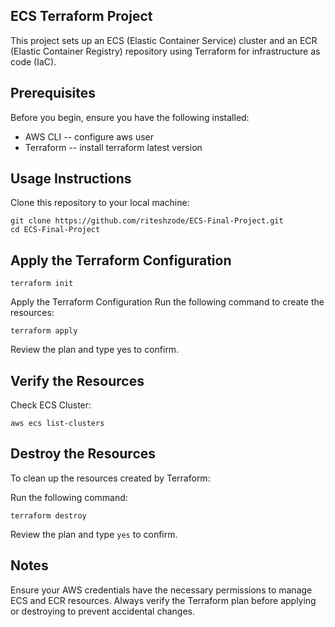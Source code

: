 ## ECS Terraform Project

This project sets up an ECS (Elastic Container Service) cluster and an ECR (Elastic Container Registry) repository using Terraform for infrastructure as code (IaC).

## Prerequisites

Before you begin, ensure you have the following installed:

- AWS CLI -- configure aws user
- Terraform -- install terraform latest version
  
## Usage Instructions

Clone this repository to your local machine:

    git clone https://github.com/riteshzode/ECS-Final-Project.git
    cd ECS-Final-Project
    
## Apply the Terraform Configuration

    terraform init

Apply the Terraform Configuration
Run the following command to create the resources:


    terraform apply

Review the plan and type yes to confirm.


## Verify the Resources
Check ECS Cluster:

    aws ecs list-clusters

## Destroy the Resources
To clean up the resources created by Terraform:

Run the following command:

    terraform destroy

Review the plan and type `yes` to confirm.

## Notes
Ensure your AWS credentials have the necessary permissions to manage ECS and ECR resources.
Always verify the Terraform plan before applying or destroying to prevent accidental changes.
